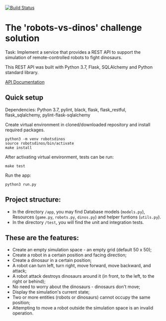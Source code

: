 [![Build Status](https://github.com/yakushechkin/robots-dinos/actions/workflows/main.yml/badge.svg)](https://github.com/yakushechkin/robots-dinos/actions/workflows/main.yml)




# The 'robots-vs-dinos' challenge solution

Task: Implement a service that provides a REST API to support the simulation of remote-controlled robots to fight dinosaurs.

This REST API was built with Python 3.7, Flask, SQLAlchemy and Python standard library.

[API Documentation](https://app.swaggerhub.com/apis-docs/yakushechkin/Robots_vs_dinosaurs/1.0.0#/)

## Quick setup

Dependencies:  Python 3.7, pylint, black, flask, flask_restful, flask_sqlalchemy, pylint-flask-sqlalchemy

Create virtual environment in cloned/downloaded repository and install required packages.

```
python3 -m venv robotsdinos
source robotsdinos/bin/activate
make install
```

After activating virtual environment, tests can be run:

```
make test
```

Run the app:
```
python3 run.py
```

## Project structure:

- In the directory `/app`, you may find Database models (`models.py`), Resources (`game.py`, `robots.py`, `dinos.py`) and helper funtions (`utils.py`).
- In the directory `/test`, you will find the unit and integration tests.


## These are the features:

- Create an empty simulation space - an empty grid (default 50 x 50);
- Create a robot in a certain position and facing direction;
- Create a dinosaur in a certain position;
- A robot can turn left, turn right, move forward, move backward, and attack;
- A robot attack destroys dinosaurs around it (in front, to the left, to the right or behind);
- No need to worry about the dinosaurs - dinosaurs don't move;
- Display the simulation's current state;
- Two or more entities (robots or dinosaurs) cannot occupy the same position;
- Attempting to move a robot outside the simulation space is an invalid operation.
